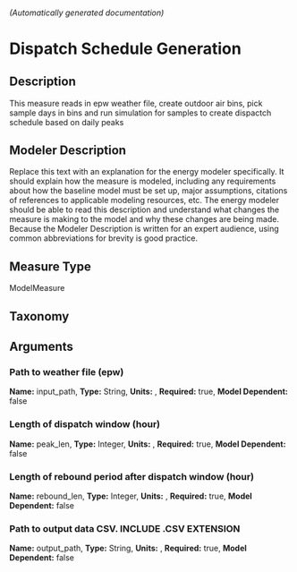 

###### (Automatically generated documentation)

# Dispatch Schedule Generation

## Description
This measure reads in epw weather file, create outdoor air bins, pick sample days in bins and run simulation for samples to create dispactch schedule based on daily peaks

## Modeler Description
Replace this text with an explanation for the energy modeler specifically.  It should explain how the measure is modeled, including any requirements about how the baseline model must be set up, major assumptions, citations of references to applicable modeling resources, etc.  The energy modeler should be able to read this description and understand what changes the measure is making to the model and why these changes are being made.  Because the Modeler Description is written for an expert audience, using common abbreviations for brevity is good practice.

## Measure Type
ModelMeasure

## Taxonomy


## Arguments


### Path to weather file (epw)

**Name:** input_path,
**Type:** String,
**Units:** ,
**Required:** true,
**Model Dependent:** false


### Length of dispatch window (hour)

**Name:** peak_len,
**Type:** Integer,
**Units:** ,
**Required:** true,
**Model Dependent:** false


### Length of rebound period after dispatch window (hour)

**Name:** rebound_len,
**Type:** Integer,
**Units:** ,
**Required:** true,
**Model Dependent:** false


### Path to output data CSV. INCLUDE .CSV EXTENSION

**Name:** output_path,
**Type:** String,
**Units:** ,
**Required:** true,
**Model Dependent:** false







